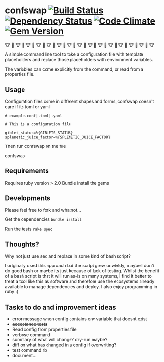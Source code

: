# confswap [![Build Status](https://travis-ci.org/tlcowling/confswap.svg?branch=master)](https://travis-ci.org/tlcowling/confswap) [![Dependency Status](https://gemnasium.com/tlcowling/confswap.svg)](https://gemnasium.com/tlcowling/confswap) [![Code Climate](https://codeclimate.com/github/tlcowling/confswap/badges/gpa.svg)](https://codeclimate.com/github/tlcowling/confswap) [![Gem Version](https://badge.fury.io/rb/confswap.svg)](http://badge.fury.io/rb/confswap)
:cow: :cow2: :cow: :cow2: :cow: :cow2: :cow: :cow2: :cow: :cow2: :cow: :cow2: :cow: :cow2: :cow: :cow2: :cow: :cow2: :cow: :cow2: :cow: :cow2: :cow: :cow2: :cow: :cow2: :cow: :cow2: :cow:



A simple command line tool to take a configuration file with template placeholders and replace those placeholders with environment variables.

The variables can come explicitly from the command, or read from a properties file.

## Usage

Configuration files come in different shapes and forms, confswap doesn't care if its toml or yaml

```
# example.conf|.toml|.yaml

# This is a configuration file

giblet_status=%{GIBLETS_STATUS}
splenetic_juice_factor=%{SPLENETIC_JUICE_FACTOR}
``` 

Then run confswap on the file

confswap 

## Requirements

Requires ruby version > 2.0
Bundle install the gems

## Developments

Please feel free to fork and whatnot...

Get the dependencies
``bundle install``

Run the tests
``rake spec`` 

## Thoughts?

Why not just use sed and replace in some kind of bash script?

I originally used this approach but the script grew unwieldy, maybe I don't do good bash or maybe its just because of lack of testing.  Whilst the benefit of a bash script is that it will run as-is on many systems, I find it better to treat a tool like this as software and therefore use the ecosystems already available to manage dependencies and deploy.  I also enjoy programming in ruby :)

## Tasks to do and improvement ideas

- ~~error message when config contains env variable that doesnt exist~~
- ~~acceptance tests~~
- Read config from properties file
- verbose command
- summary of what will change?  dry-run maybe?
- diff on what has changed in a config if overwriting?
- test command.rb
- document...

